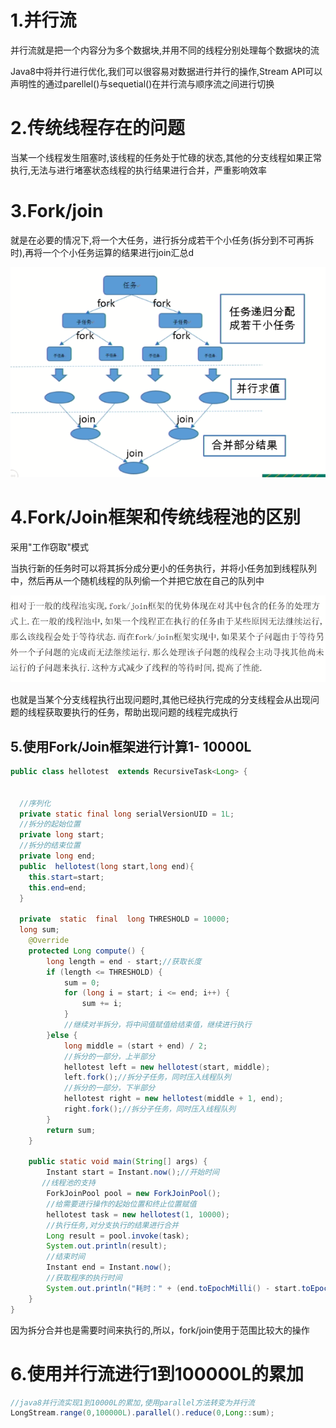 # 1.并行流

并行流就是把一个内容分为多个数据块,并用不同的线程分别处理每个数据块的流

Java8中将并行进行优化,我们可以很容易对数据进行并行的操作,Stream API可以声明性的通过parellel()与sequetial()在并行流与顺序流之间进行切换

# 2.传统线程存在的问题

当某一个线程发生阻塞时,该线程的任务处于忙碌的状态,其他的分支线程如果正常执行,无法与进行堵塞状态线程的执行结果进行合并，严重影响效率

# 3.Fork/join

就是在必要的情况下,将一个大任务，进行拆分成若干个小任务(拆分到不可再拆时),再将一个个小任务运算的结果进行join汇总d

![image-20220815184650986](images/image-20220815184650986.png)

# 4.Fork/Join框架和传统线程池的区别

采用"工作窃取"模式

当执行新的任务时可以将其拆分成分更小的任务执行，并将小任务加到线程队列中，然后再从一个随机线程的队列偷一个并把它放在自己的队列中

![image-20220815190035828](images/image-20220815190035828.png)

也就是当某个分支线程执行出现问题时,其他已经执行完成的分支线程会从出现问题的线程获取要执行的任务，帮助出现问题的线程完成执行



## 5.使用Fork/Join框架进行计算1- 10000L

```java
public class hellotest  extends RecursiveTask<Long> {


  //序列化
  private static final long serialVersionUID = 1L;
  //拆分的起始位置
  private long start;
  //拆分的结束位置
  private long end;
  public  hellotest(long start,long end){
    this.start=start;
    this.end=end;
  }

  private  static  final  long THRESHOLD = 10000;
  long sum;
    @Override
    protected Long compute() {
        long length = end - start;//获取长度
        if (length <= THRESHOLD) {
            sum = 0;
            for (long i = start; i <= end; i++) {
                sum += i;
            }
            //继续对半拆分，将中间值赋值给结束值，继续进行执行
        }else {
            long middle = (start + end) / 2;
            //拆分的一部分，上半部分
            hellotest left = new hellotest(start, middle);
            left.fork();//拆分子任务，同时压入线程队列
            //拆分的一部分，下半部分
            hellotest right = new hellotest(middle + 1, end);
            right.fork();//拆分子任务，同时压入线程队列
        }
        return sum;
    }

    public static void main(String[] args) {
        Instant start = Instant.now();//开始时间
       //线程池的支持
        ForkJoinPool pool = new ForkJoinPool();
        //给需要进行操作的起始位置和终止位置赋值
        hellotest task = new hellotest(1, 10000);
        //执行任务,对分支执行的结果进行合并
        Long result = pool.invoke(task);
        System.out.println(result);
        //结束时间
        Instant end = Instant.now();
        //获取程序的执行时间
        System.out.println("耗时：" + (end.toEpochMilli() - start.toEpochMilli()) + "毫秒");
    }
}
```

因为拆分合并也是需要时间来执行的,所以，fork/join使用于范围比较大的操作

# 6.使用并行流进行1到100000L的累加

```java
//java8并行流实现1到10000L的累加,使用parallel方法转变为并行流
LongStream.range(0,100000L).parallel().reduce(0,Long::sum);
```